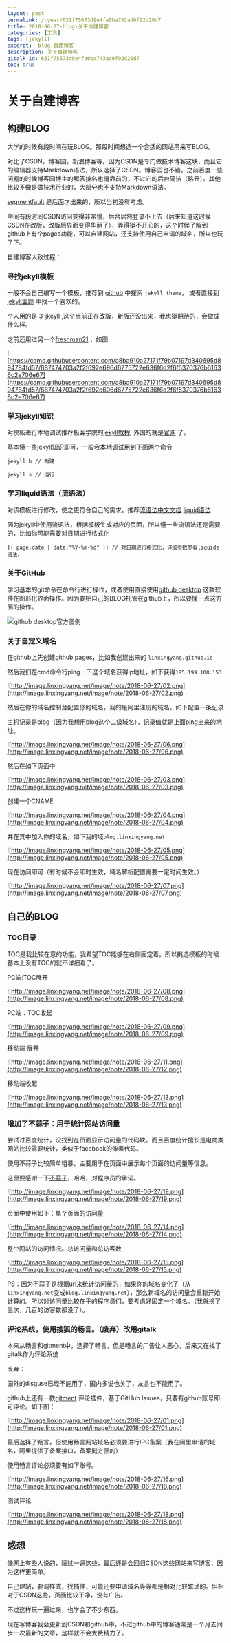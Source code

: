```yaml
---
layout: post
permalink: /:year/631f75673d9e4fa0ba743ad6f92d20d7
title: 2018-06-27-blog-关于自建博客
categories: [工具]
tags: [jekyll]
excerpt:  blog,自建博客
description: 关于自建博客
gitalk-id: 631f75673d9e4fa0ba743ad6f92d20d7
toc: true
---
```


# 关于自建博客

## 构建BLOG

大学的时候有段时间在玩BLOG。那段时间想选一个合适的网站用来写BLOG。


对比了CSDN，博客园，新浪博客等。因为CSDN是专门做技术博客这块，而且它的编辑器支持Markdown语法，所以选择了CSDN。博客园也不错，之前百度一些问题的时候博客园博主的解答排名也挺靠前的，不过它的后台简洁（略丑）。其他比较不像是做技术行业的，大部分也不支持Markdown语法。

[segmentfault](https://segmentfault.com/) 是后面才出来的，所以当初没有考虑。


中间有段时间CSDN访问变得非常慢，后台居然登录不上去（后来知道这时候CSDN在改版，改版后界面变得华丽了），弄得挺不开心的，这个时候了解到github上有个pages功能，可以自建网站，还支持使用自己申请的域名，所以也玩了下。


自建博客大致过程：

### 寻找jekyll模板

一般不会自己编写一个模板，推荐到 [github](http://www.github.com) 中搜索 `jekyll theme`， 或者直接到 [jekyll主题](http://jekyllthemes.org/) 中找一个喜欢的。 

个人用的是  [3-jkeyll](https://github.com/P233/3-Jekyll) ,这个当前正在改版，新版还没出来，我也挺期待的，会做成什么样。

之前还用过另一个[freshman21](https://github.com/yulijia/freshman21)  ，如图

![https://camo.githubusercontent.com/a8ba910a27171f79b07197d340695d894784fd57/687474703a2f2f692e696d6775722e636f6d2f6f5370376b61636c2e706e67](https://camo.githubusercontent.com/a8ba910a27171f79b07197d340695d894784fd57/687474703a2f2f692e696d6775722e636f6d2f6f5370376b61636c2e706e67)

### 学习jekyll知识

对模板进行本地调试推荐极客学院的[jekyll教程](http://wiki.jikexueyuan.com/project/jekyll/usage.html), 外国的就是[官网](https://jekyllrb.com) 了。

基本懂一些jekyll知识即可，一般我本地调试用到下面两个命令

```
jekyll b // 构建

jekyll s // 运行
```

### 学习liquid语法（流语法）

对该模板进行修改，使之更符合自己的需求。推荐[流语法中文文档](https://liquid.bootcss.com/filters/date/)   [liquid语法](https://github.com/Shopify/liquid/wiki) 

因为jekyll中使用流语法，根据模板生成对应的页面，所以懂一些流语法还是需要的，比如你可能需要对日期进行格式化

```
{{ page.date | date:"%Y-%m-%d" }} // 对日期进行格式化，详细参数参看liquide语法。
```

### 关于GitHub

学习基本的git命令在命令行进行操作，或者使用直接使用[github desktop](https://desktop.github.com/) 这款软件在图形化界面操作。因为要把自己的BLOG托管在github上，所以要懂一点这方面的操作。

![github desktop官方图例](https://desktop.github.com/images/github-desktop-screenshot-windows.png)

### 关于自定义域名

在github上先创建github pages，比如我创建出来的  `linxingyang.github.io`

然后我们在cmd命令行ping一下这个域名获得ip地址，如下获得`185.199.108.153`

![http://image.linxingyang.net/image/note/2018-06-27/02.png](http://image.linxingyang.net/image/note/2018-06-27/02.png)

然后在你的域名控制台配置你的域名，我的是阿里注册的域名。如下配置一条记录 

主机记录是blog（因为我想用blog这个二级域名），记录值就是上面ping出来的地址。

![http://image.linxingyang.net/image/note/2018-06-27/06.png](http://image.linxingyang.net/image/note/2018-06-27/06.png)

然后在如下页面中

![http://image.linxingyang.net/image/note/2018-06-27/03.png](http://image.linxingyang.net/image/note/2018-06-27/03.png)


创建一个CNAME

![http://image.linxingyang.net/image/note/2018-06-27/04.png](http://image.linxingyang.net/image/note/2018-06-27/04.png)

并在其中加入你的域名，如下我的域`blog.linxingyang.net`

![http://image.linxingyang.net/image/note/2018-06-27/05.png](http://image.linxingyang.net/image/note/2018-06-27/05.png)


现在访问即可（有时候不会即时生效，域名解析配置需要一定时间生效。）

![http://image.linxingyang.net/image/note/2018-06-27/07.png](http://image.linxingyang.net/image/note/2018-06-27/07.png)

## 自己的BLOG 

### TOC目录

TOC是我比较在意的功能，我希望TOC能够在右侧固定着。所以挑选模板的时候基本上没有TOC的就不详细看了。


PC端:TOC展开

![http://image.linxingyang.net/image/note/2018-06-27/08.png](http://image.linxingyang.net/image/note/2018-06-27/08.png)


PC端：TOC收起

![http://image.linxingyang.net/image/note/2018-06-27/09.png](http://image.linxingyang.net/image/note/2018-06-27/09.png)



移动端 展开

![http://image.linxingyang.net/image/note/2018-06-27/11.png](http://image.linxingyang.net/image/note/2018-06-27/12.png)


移动端收起

![http://image.linxingyang.net/image/note/2018-06-27/13.png](http://image.linxingyang.net/image/note/2018-06-27/13.png)



### 增加了不蒜子：用于统计网站访问量

尝试过百度统计，没找到在页面显示访问量的代码块。而且百度统计擅长是电商类网站比较需要统计，类似于facebook的像素代码。

使用不蒜子比较简单粗暴，主要用于在页面中展示每个页面的访问量等信息。


这里要感谢一下[不蒜子](http://busuanzi.ibruce.info/)，哈哈，对程序员的承诺。

![http://image.linxingyang.net/image/note/2018-06-27/19.png](http://image.linxingyang.net/image/note/2018-06-27/19.png)


页面中使用如下：单个页面的访问量

![http://image.linxingyang.net/image/note/2018-06-27/14.png](http://image.linxingyang.net/image/note/2018-06-27/14.png)


整个网站的访问情况。总访问量和总访客数

![http://image.linxingyang.net/image/note/2018-06-27/15.png](http://image.linxingyang.net/image/note/2018-06-27/15.png)


PS：因为不蒜子是根据url来统计访问量的，如果你的域名变化了（从`linxingyang.net`变成`blog.linxingyang.net`），那么新域名的访问量会重新开始计算的。所以对访问量比较在乎的程序员们，要考虑好固定一个域名。（我就换了三次，几百的访客数都没了）。



### 评论系统，使用搜狐的畅言。（废弃）改用gitalk

本来从畅言和gitment中，选择了畅言，但是畅言的广告让人恶心，后来又在找了gitalk作为评论系统

废弃：

国外的disguse已经不能用了，国内多说也关了，友言也不能用了。

github上还有一款[gitment](https://github.com/imsun/gitment) 评论插件，基于GitHub Issues，只要有github账号即可评论。如下图：

![http://image.linxingyang.net/image/note/2018-06-27/01.png](http://image.linxingyang.net/image/note/2018-06-27/01.png)



最后选择了畅言，但使用畅言网站域名必须要进行IPC备案（我在阿里申请的域名，阿里提供了备案接口，备案挺方便的）

使用畅言评论必须要有如下账号。

![http://image.linxingyang.net/image/note/2018-06-27/16.png](http://image.linxingyang.net/image/note/2018-06-27/16.png)


测试评论

![http://image.linxingyang.net/image/note/2018-06-27/18.png](http://image.linxingyang.net/image/note/2018-06-27/18.png)


## 感想

像网上有些人说的，玩过一遍这些，最后还是会回归CSDN这些网站来写博客，因为这样更简单。

自己建站，要调样式，找插件，可能还要申请域名等等都是相对比较繁琐的。但相对于CSDN这些，页面比较干净，没有广告。


不过这样玩一遍过来，也学会了不少东西。


现在写博客我会更新到CSDN和github中，不过github中的博客通常是一个月去同步一次最新的文章，这样就不会太费精力了。


